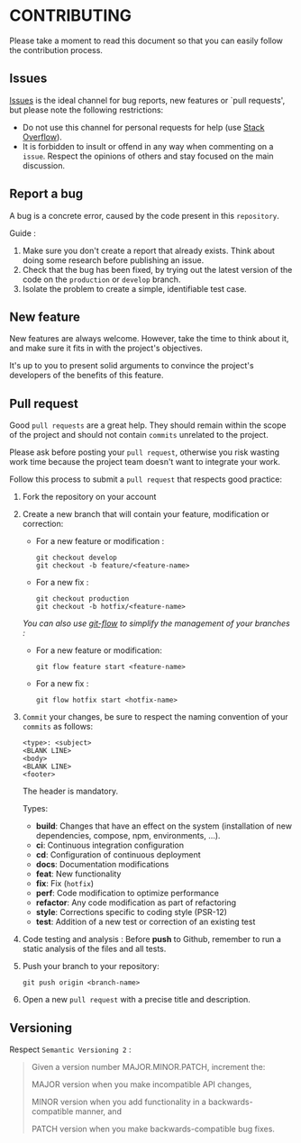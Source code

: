# CONTRIBUTING

Please take a moment to read this document so that you can easily follow the contribution process.
## Issues
[Issues](https://github.com/TBoileau/twitch-api/issues) is the ideal channel for bug reports, new features or `pull requests', but please note the following restrictions:
* Do not use this channel for personal requests for help (use [Stack Overflow](http://stackoverflow.com/)).
* It is forbidden to insult or offend in any way when commenting on a `issue`. Respect the opinions of others and stay focused on the main discussion.

## Report a bug
A bug is a concrete error, caused by the code present in this `repository`.

Guide :
1. Make sure you don't create a report that already exists. Think about doing some research before publishing an issue.
2. Check that the bug has been fixed, by trying out the latest version of the code on the `production` or `develop` branch.
3. Isolate the problem to create a simple, identifiable test case.

## New feature
New features are always welcome. However, take the time to think about it, and make sure it fits in with the project's objectives.

It's up to you to present solid arguments to convince the project's developers of the benefits of this feature.

## Pull request
Good `pull requests` are a great help. They should remain within the scope of the project and should not contain `commits` unrelated to the project.

Please ask before posting your `pull request`, otherwise you risk wasting work time because the project team doesn't want to integrate your work.

Follow this process to submit a `pull request` that respects good practice:
1. Fork the repository on your account
2. Create a new branch that will contain your feature, modification or correction:
    * For a new feature or modification :
        ```
        git checkout develop
        git checkout -b feature/<feature-name>
        ```
    * For a new fix :
        ```
        git checkout production
        git checkout -b hotfix/<feature-name>
        ```
   *You can also use [git-flow](https://danielkummer.github.io/git-flow-cheatsheet/index.fr_FR.html) to simplify the management of your branches :*
    * For a new feature or modification:
        ```
        git flow feature start <feature-name>
        ```
    * For a new fix :
        ```
        git flow hotfix start <hotfix-name>
        ```
3. `Commit` your changes, be sure to respect the naming convention of your `commits` as follows:
    ```
    <type>: <subject>
    <BLANK LINE>
    <body>
    <BLANK LINE>
    <footer>
    ```
    The header is mandatory.
    
    Types:
   * **build**: Changes that have an effect on the system (installation of new dependencies, compose, npm, environments, ...).
   * **ci**: Continuous integration configuration
   * **cd**: Configuration of continuous deployment
   * **docs**: Documentation modifications
   * **feat**: New functionality
   * **fix**: Fix (`hotfix`)
   * **perf**: Code modification to optimize performance
   * **refactor**: Any code modification as part of refactoring
   * **style**: Corrections specific to coding style (PSR-12)
   * **test**: Addition of a new test or correction of an existing test

4. Code testing and analysis :
   Before **push** to Github, remember to run a static analysis of the files and all tests.

5. Push your branch to your repository:
    ```
    git push origin <branch-name> 
    ```

6. Open a new `pull request` with a precise title and description.

## Versioning
Respect `Semantic Versioning 2` :
> Given a version number MAJOR.MINOR.PATCH, increment the:
>
> MAJOR version when you make incompatible API changes,
>
> MINOR version when you add functionality in a backwards-compatible manner, and
>
> PATCH version when you make backwards-compatible bug fixes.